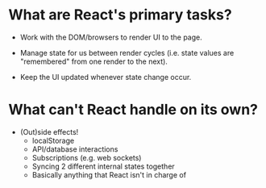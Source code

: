 # What are React's primary tasks?

 - Work with the DOM/browsers to render UI to
   the page.

 - Manage state for us between render cycles
   (i.e. state values are "remembered" from one
    render to the next).
 
 - Keep the UI updated whenever state change occur.


# What can't React handle on its own?

 - (Out)side effects!
   * localStorage
   * API/database interactions
   * Subscriptions (e.g. web sockets)
   * Syncing 2 different internal states together
   * Basically anything that React isn't in charge of
